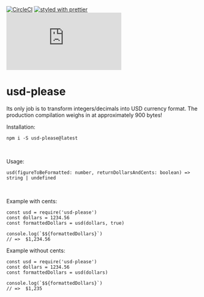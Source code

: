 [![CircleCI](https://circleci.com/gh/aervin/usd-please/tree/master.svg?style=shield)](https://circleci.com/gh/aervin/usd-please/tree/master)
[![styled with prettier](https://img.shields.io/badge/styled_with-prettier-ff69b4.svg)](https://github.com/prettier/prettier)
![minified](http://img.badgesize.io/aervin/usd-please/master/usd-please.js?label=minified)
# usd-please
Its only job is to transform integers/decimals into USD currency format. The production compilation weighs in at approximately 900 bytes!

Installation:
```
npm i -S usd-please@latest
```
<br>


Usage:
```
usd(figureToBeFormatted: number, returnDollarsAndCents: boolean) => string | undefined
```
<br>


Example with cents:
```
const usd = require('usd-please')
const dollars = 1234.56
const formattedDollars = usd(dollars, true)

console.log(`$${formattedDollars}`)
// =>  $1,234.56
```

Example without cents:
```
const usd = require('usd-please')
const dollars = 1234.56
const formattedDollars = usd(dollars)

console.log(`$${formattedDollars}`)
// =>  $1,235
```
